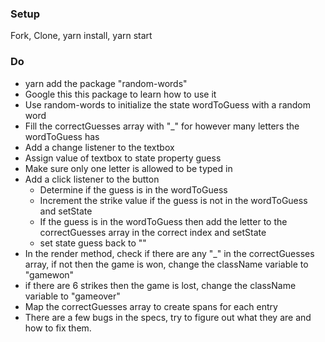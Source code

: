### Setup
Fork, Clone, yarn install, yarn start

### Do
* yarn add the package "random-words"
* Google this this package to learn how to use it
* Use random-words to initialize the state wordToGuess with a random word
* Fill the correctGuesses array with "_" for however many letters the wordToGuess has
* Add a change listener to the textbox
* Assign value of textbox to state property guess
* Make sure only one letter is allowed to be typed in
* Add a click listener to the button
  * Determine if the guess is in the wordToGuess
  * Increment the strike value if the guess is not in the wordToGuess and setState
  * If the guess is in the wordToGuess then add the letter to the correctGuesses array in the correct index and setState
  * set state guess back to ""
* In the render method, check if there are any "_" in the correctGuesses array, if not then the game is won, change the className variable to "gamewon"
* if there are 6 strikes then the game is lost, change the className variable to "gameover"
* Map the correctGuesses array to create spans for each entry 
* There are a few bugs in the specs, try to figure out what they are and how to fix them.